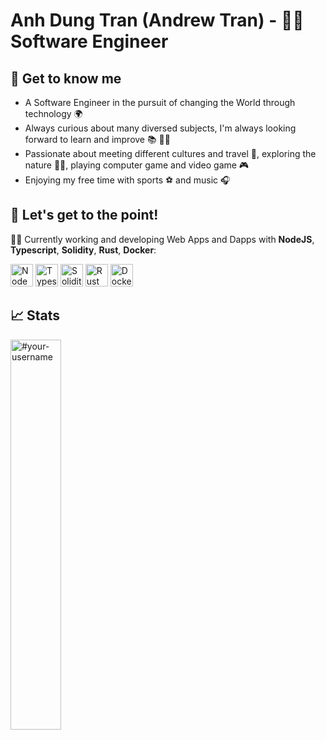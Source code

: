 # Anh Dung Tran (Andrew Tran) - 👨‍💻 Software Engineer 

## 👋 Get to know me
- A Software Engineer in the pursuit of changing the World through technology 🌍
- Always curious about many diversed subjects, I'm always looking forward to learn and improve 📚 🙇‍♂️
- Passionate about meeting different cultures and travel 🛫, exploring the nature 🐾🌲, playing computer game and video game 🎮
- Enjoying my free time with sports ⚽ and music 🎧

## 🎯 Let's get to the point!
👨‍💻 Currently working and developing Web Apps and Dapps with **NodeJS**, **Typescript**, **Solidity**, **Rust**, **Docker**: <br />

<span>
  <img src="https://user-images.githubusercontent.com/23409167/225079105-8d0aa2ea-1db0-4905-a101-ef1d20e3d420.png" width="36" height="36" alt="NodeJS" />
  <img src="https://user-images.githubusercontent.com/23409167/225082390-9fc4591a-8a49-4130-9739-af19ae08f630.png" width="36" height="36" alt="Typescript" />
  <img src="https://docs.soliditylang.org/en/v0.8.11/_static/logo.svg" width="36" height="36" alt="Solidity" />
  <img src="https://www.rust-lang.org/logos/rust-logo-512x512.png" width="36" height="36" alt="Rust" />
  <img src="https://user-images.githubusercontent.com/23409167/226553025-fab21d65-d247-4661-890c-b1d442f4f5ff.png" width="36" height="36" alt="Docker" />
</span>

## 📈 Stats

<span>
  <img width="40%" src="https://github-readme-stats.vercel.app/api/top-langs?username=andrew2003&show_icons=true&theme=buefy&title_color=333d29&text_color=414833&bg_color=ffffff&locale=en&layout=compact&hide_border=true" alt="#your-username" />
</span>


<!--
**andrew2003/andrew2003** is a ✨ _special_ ✨ repository because its `README.md` (this file) appears on your GitHub profile.

Here are some ideas to get you started:

- 🔭 I’m currently working on ...
- 🌱 I’m currently learning ...
- 👯 I’m looking to collaborate on ...
- 🤔 I’m looking for help with ...
- 💬 Ask me about ...
- 📫 How to reach me: ...
- 😄 Pronouns: ...
- ⚡ Fun fact: ...
-->
